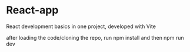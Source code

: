 # React-app

React development basics in one project, developed with Vite

after loading the code/cloning the repo, run npm install and then npm run dev
